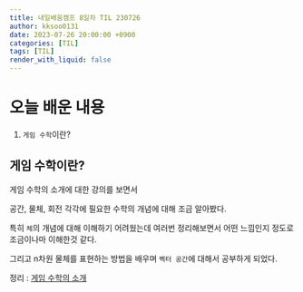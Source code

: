 ```yaml
---
title: 내일배움캠프 8일차 TIL 230726
author: kksoo0131
date: 2023-07-26 20:00:00 +0900
categories: [TIL]
tags: [TIL]
render_with_liquid: false
---
```


# 오늘 배운 내용

1. `게임 수학`이란?

## 게임 수학이란?

게임 수학의 소개에 대한 강의를 보면서

공간, 물체, 회전 각각에 필요한 수학의 개념에 대해 조금 알아봤다.

특히 `체`의 개념에 대해 이해하기 어려웠는데 여러번 정리해보면서 어떤 느낌인지 정도로 조금이나마 이해한것 같다.

그리고 n차원 물체를 표현하는 방법을 배우며 `벡터 공간`에 대해서 공부하게 되었다.

정리 : [게임 수학의 소개](https://kksoo0131.github.io/posts/2023-07-26-gameMathmatics-1)